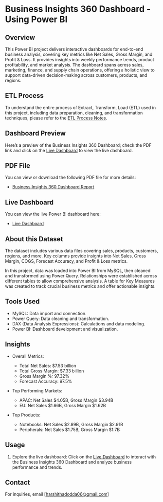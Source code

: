 # Business Insights 360 Dashboard - Using Power BI

## Overview
This Power BI project delivers interactive dashboards for end-to-end business analysis, covering key metrics like Net Sales, Gross Margin, and Profit & Loss. It provides insights into weekly performance trends, product profitability, and market analysis. The dashboard spans across sales, marketing, finance, and supply chain operations, offering a holistic view to support data-driven decision-making across customers, products, and regions.

## ETL Process
To understand the entire process of Extract, Transform, Load (ETL) used in this project, including data preparation, cleaning, and transformation techniques, please refer to the [ETL Process Notes](https://github.com/saurabhtripathiworks/Business-Insights-360/blob/main/ETL%20Process.txt).

## Dashboard Preview
Here’s a preview of the Business Insights 360 Dashboard; check the PDF link and click on the [Live Dashboard](https://app.powerbi.com/view?r=eyJrIjoiMjczNGQxZTAtN2YyYy00M2QxLWE1Y2QtMGIzYjIwMWY1NmMzIiwidCI6ImM2ZTU0OWIzLTVmNDUtNDAzMi1hYWU5LWQ0MjQ0ZGM1YjJjNCJ9) to view the live dashboard.

## PDF File
You can view or download the following PDF file for more details:

- [Business Insights 360 Dashboard Report](https://github.com/saurabhtripathiworks/Business-Insights-360/blob/main/Business%20Insights%20360.pdf)

## Live Dashboard
You can view the live Power BI dashboard here:

- [Live Dashboard](https://app.powerbi.com/view?r=eyJrIjoiMjczNGQxZTAtN2YyYy00M2QxLWE1Y2QtMGIzYjIwMWY1NmMzIiwidCI6ImM2ZTU0OWIzLTVmNDUtNDAzMi1hYWU5LWQ0MjQ0ZGM1YjJjNCJ9)

## About this Dataset
The dataset includes various data files covering sales, products, customers, regions, and more. Key columns provide insights into Net Sales, Gross Margin, COGS, Forecast Accuracy, and Profit & Loss metrics.

In this project, data was loaded into Power BI from MySQL, then cleaned and transformed using Power Query. Relationships were established across different tables to allow comprehensive analysis. A table for Key Measures was created to track crucial business metrics and offer actionable insights.

## Tools Used
- MySQL: Data import and connection.
- Power Query: Data cleaning and transformation.
- DAX (Data Analysis Expressions): Calculations and data modeling.
- Power BI: Dashboard development and visualization.

## Insights
- Overall Metrics:
  - Total Net Sales: $7.53 billion
  - Total Gross Margin: $7.33 billion
  - Gross Margin %: 97.32%
  - Forecast Accuracy: 97.5%
  
- Top Performing Markets:
  - APAC: Net Sales $4.05B, Gross Margin $3.94B
  - EU: Net Sales $1.66B, Gross Margin $1.62B
  
- Top Products:
  - Notebooks: Net Sales $2.99B, Gross Margin $2.91B
  - Peripherals: Net Sales $1.75B, Gross Margin $1.7B

## Usage
1. Explore the live dashboard: Click on the [Live Dashboard](https://app.powerbi.com/view?r=eyJrIjoiMjczNGQxZTAtN2YyYy00M2QxLWE1Y2QtMGIzYjIwMWY1NmMzIiwidCI6ImM2ZTU0OWIzLTVmNDUtNDAzMi1hYWU5LWQ0MjQ0ZGM1YjJjNCJ9) to interact with the Business Insights 360 Dashboard and analyze business performance and trends.

## Contact
For inquiries, email [harshithadodda06@gmail.com]

